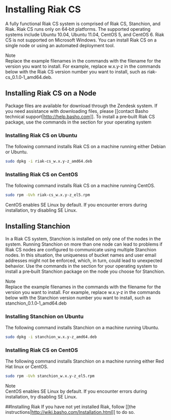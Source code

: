 # Installing Riak CS
A fully functional Riak CS system is comprised of Riak CS, Stanchion, and Riak. Riak CS runs only on 64‐bit platforms. The supported operating systems include Ubuntu 10.04, Ubuntu 11.04, CentOS 5, and CentOS 6. Riak CS is not supported on Microsoft Windows. You can install Riak CS on a single node or using an automated deployment tool.

<div class="note"><div class="title">Note</div>Replace the example filenames in the commands with the filename for the version you want to install. For example, replace w.x.y‐z in the commands below with the Riak CS version number you want to install, such as riak‐cs_0.1.0‐1_amd64.deb.</div>

## Installing Riak CS on a Node
Package files are available for download through the Zendesk system. If you need assistance with downloading files, please [[contact Basho technical support|http://help.basho.com]].  To install a pre‐built Riak CS package, use the commands in the section for your operating system

### Installing Riak CS on Ubuntu
The following command installs Riak CS on a machine running either Debian or Ubuntu.

```bash
sudo dpkg -i riak-cs_w.x.y-z_amd64.deb
```

### Installing Riak CS on CentOS
The following command installs Riak CS on a machine running CentOS.

```bash
sudo rpm -Uvh riak-cs_w.x.y-z_el5.rpm
```

CentOS enables SE Linux by default. If you encounter errors during installation, try disabling SE Linux.

## Installing Stanchion
In a Riak CS system, Stanchion is installed on only one of the nodes in the system. Running Stanchion on more than one node can lead to problems if Riak CS nodes are configured to communicate using multiple Stanchion nodes. In this situation, the uniqueness of bucket names and user email addresses might not be enforced, which, in turn, could lead to unexpected behavior. Use the commands in the section for your operating system to install a pre‐built Stanchion package on the node you choose for Stanchion. 

<div class="note"><div class="title">Note</div>Replace the example filenames in the commands with the filename for the version you want to install. For example, replace w.x.y‐z in the commands below with the Stanchion version number you want to install, such as stanchion_0.1.0‐1_amd64.deb</div>

### Installing Stanchion on Ubuntu
The following command installs Stanchion on a machine running Ubuntu.

```bash
sudo dpkg -i stanchion_w.x.y-z_amd64.deb
```

### Installing Riak CS on CentOS

The following command installs Stanchion on a machine running either Red Hat linux or CentOS.

```bash
sudo rpm -Uvh stanchion_w.x.y-z_el5.rpm
```

<div class="note"><div class="title">Note</div>CentOS enables SE Linux by default. If you encounter errors during installation, try disabling SE Linux.</div>

##Installing Riak
If you have not yet installed Riak, follow [[the instructions|http://wiki.basho.com/Installation.html]] to do so.
